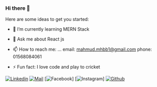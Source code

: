 ### Hi there 👋

<!--
**Mahmudmhb/Mahmudmhb** is a ✨ _special_ ✨ repository because its `README.md` (this file) appears on your GitHub profile.-->

Here are some ideas to get you started:

- 🌱 I’m currently learning MERN Stack
- 💬 Ask me about React js
- 📫 How to reach me: ... email: mahmud.mhbb1@gmail.com phone: 01568084061

- ⚡ Fun fact: I love code and play to cricket 



[![Linkedin](https://img.shields.io/badge/LinkedIn-0077B5?style=for-the-badge&logo=linkedin&logoColor=white)](
https://www.linkedin.com/in/mahmudul-hasan-6b2bb9226/)
[![Mail](https://img.shields.io/badge/Gmail-D14836?style=for-the-badge&logo=gmail&logoColor=white)](mailto:mahmud.mhb1@gmail.com)
[![Facebook](https://img.shields.io/badge/Facebook-1877F2?style=for-the-badge&logo=facebook&logoColor=white)]
[![Instagram](https://img.shields.io/badge/Instagram-E4405F?style=for-the-badge&logo=instagram&logoColor=white)]
[![Github](https://img.shields.io/badge/GitHub-100000?style=for-the-badge&logo=github&logoColor=white)](https://github.com/Mahmudmhb)

